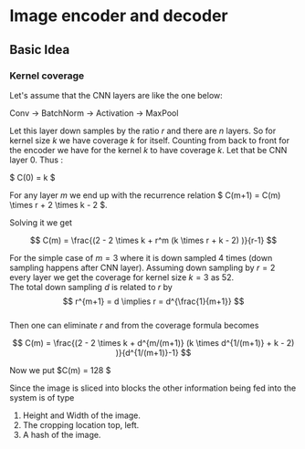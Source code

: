 # Image encoder and decoder

## Basic Idea

### Kernel coverage

Let's assume that the CNN layers are like the one below:

Conv -> BatchNorm -> Activation -> MaxPool

Let this layer down samples by the ratio $r$  and there are $n$ layers.
So for kernel size $k$ we have coverage $k$ for itself. Counting from back to front for the encoder we have for the kernel $k$ to have coverage
$k$. Let that be CNN layer 0. 
Thus :

$ C(0) = k $ 

For any layer $m$ we end up with the recurrence relation $ C(m+1) = C(m) \times r + 2 \times k - 2 $.


Solving it we get   

$$ C(m) = \frac{(2 - 2 \times k +  r^m (k \times r + k - 2) )}{r-1} $$

For the simple case of $m = 3$ where it is down sampled 4 times (down sampling happens after CNN layer). Assuming down sampling by $r = 2$ 
every layer we get the coverage for kernel size $k = 3$ as 52.  
The total down sampling $d$ is related to $r$ by     
$$ r^{m+1} = d \implies r = d^{\frac{1}{m+1}} $$  
Then one can eliminate $r$ and from the coverage formula becomes   

$$ C(m) = \frac{(2 - 2 \times k +  d^{m/(m+1)} (k \times d^{1/(m+1)} + k - 2) )}{d^{1/(m+1)}-1} $$  

Now we put $C(m) = 128 $ 



Since the image is sliced into blocks the other information being fed into the 
system is of type

1) Height and Width of the image.
2) The cropping location top, left.
3) A hash of the image.

